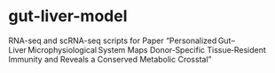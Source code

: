 # gut-liver-model
RNA-seq and scRNA-seq scripts for Paper “Personalized Gut–Liver Microphysiological System Maps Donor‑Specific Tissue‑Resident Immunity and Reveals a Conserved Metabolic Crosstal”
